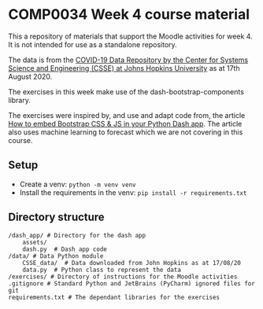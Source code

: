 # COMP0034 Week 4 course material

This a repository of materials that support the Moodle activities for week 4. It is not intended for use as a standalone repository.

The data is from the [COVID-19 Data Repository by the Center for Systems Science and Engineering (CSSE) at Johns Hopkins University](https://github.com/CSSEGISandData/COVID-19) as at 17th August 2020.

The exercises in this week make use of the dash-bootstrap-components library.

The exercises were inspired by, and use and adapt code from, the article [How to embed Bootstrap CSS & JS in your Python Dash app](https://towardsdatascience.com/how-to-embed-bootstrap-css-js-in-your-python-dash-app-8d95fc9e599e). The article also uses machine learning to forecast which we are not covering in this course.

## Setup
- Create a venv: `python -m venv venv`
- Install the requirements in the venv: `pip install -r requirements.txt`

## Directory structure
```
/dash_app/ # Directory for the dash app
    assets/
    dash.py  # Dash app code
/data/ # Data Python module
    CSSE_data/  # Data downloaded from John Hopkins as at 17/08/20
    data.py  # Python class to represent the data
/exercises/ # Directory of instructions for the Moodle activities
.gitignore # Standard Python and JetBrains (PyCharm) ignored files for git
requirements.txt # The dependant libraries for the exercises
```